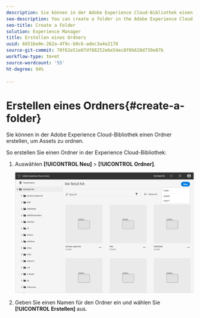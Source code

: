 ```yaml
---
description: Sie können in der Adobe Experience Cloud-Bibliothek einen Ordner erstellen, um Assets zu ordnen.
seo-description: You can create a folder in the Adobe Experience Cloud Library to organize assets.
seo-title: Create a Folder
solution: Experience Manager
title: Erstellen eines Ordners
uuid: 6651be0e-262a-4f9c-b0c6-adec3a4e2178
source-git-commit: 78f62e51e07df88252e6e54ec8f0b620d739e07b
workflow-type: tm+mt
source-wordcount: '55'
ht-degree: 94%

---
```



# Erstellen eines Ordners{#create-a-folder}

Sie können in der Adobe Experience Cloud-Bibliothek einen Ordner erstellen, um Assets zu ordnen.

So erstellen Sie einen Ordner in der Experience Cloud-Bibliothek:

1. Auswählen **[!UICONTROL Neu]** > **[!UICONTROL Ordner]**.

   ![](assets/library_new_folder_upload.png)

1. Geben Sie einen Namen für den Ordner ein und wählen Sie **[!UICONTROL Erstellen]** aus.

